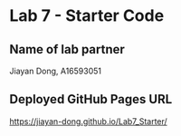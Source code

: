 # Lab 7 - Starter Code

## Name of lab partner

Jiayan Dong, A16593051

## Deployed GitHub Pages URL

https://jiayan-dong.github.io/Lab7_Starter/